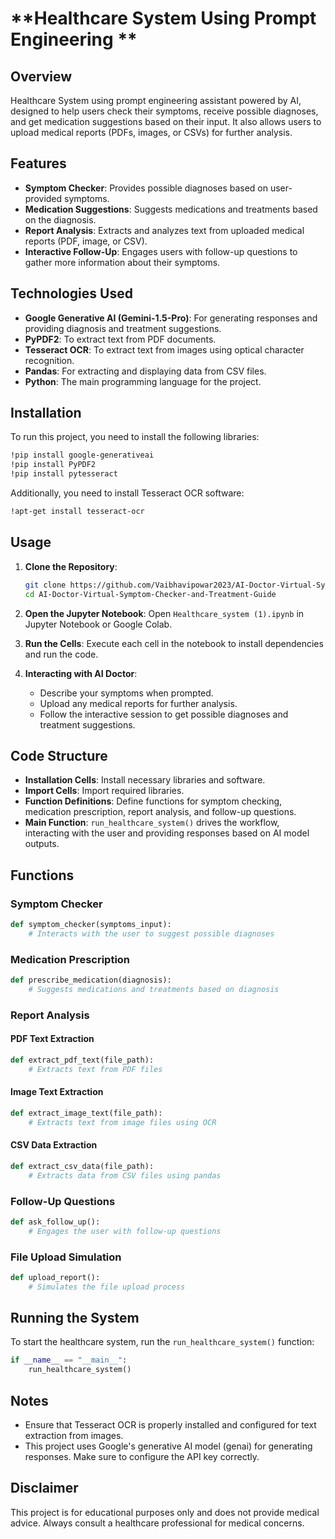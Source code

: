 # **Healthcare System Using Prompt Engineering **

## Overview 
Healthcare System using prompt engineering assistant powered by AI, designed to help users check their symptoms, receive possible diagnoses, and get medication suggestions based on their input. It also allows users to upload medical reports (PDFs, images, or CSVs) for further analysis.

## Features
- **Symptom Checker**: Provides possible diagnoses based on user-provided symptoms.
- **Medication Suggestions**: Suggests medications and treatments based on the diagnosis.
- **Report Analysis**: Extracts and analyzes text from uploaded medical reports (PDF, image, or CSV).
- **Interactive Follow-Up**: Engages users with follow-up questions to gather more information about their symptoms.

## Technologies Used
- **Google Generative AI (Gemini-1.5-Pro)**: For generating responses and providing diagnosis and treatment suggestions.
- **PyPDF2**: To extract text from PDF documents.
- **Tesseract OCR**: To extract text from images using optical character recognition.
- **Pandas**: For extracting and displaying data from CSV files.
- **Python**: The main programming language for the project.

## Installation
To run this project, you need to install the following libraries:
```bash
!pip install google-generativeai
!pip install PyPDF2
!pip install pytesseract
```

Additionally, you need to install Tesseract OCR software:
```bash
!apt-get install tesseract-ocr
```

## Usage
1. **Clone the Repository**:
    ```bash
    git clone https://github.com/Vaibhavipowar2023/AI-Doctor-Virtual-Symptom-Checker-and-Treatment-Guide.git
    cd AI-Doctor-Virtual-Symptom-Checker-and-Treatment-Guide
    ```

2. **Open the Jupyter Notebook**:
    Open `Healthcare_system (1).ipynb` in Jupyter Notebook or Google Colab.

3. **Run the Cells**:
    Execute each cell in the notebook to install dependencies and run the code.

4. **Interacting with AI Doctor**:
    - Describe your symptoms when prompted.
    - Upload any medical reports for further analysis.
    - Follow the interactive session to get possible diagnoses and treatment suggestions.

## Code Structure
- **Installation Cells**: Install necessary libraries and software.
- **Import Cells**: Import required libraries.
- **Function Definitions**: Define functions for symptom checking, medication prescription, report analysis, and follow-up questions.
- **Main Function**: `run_healthcare_system()` drives the workflow, interacting with the user and providing responses based on AI model outputs.

## Functions
### Symptom Checker
```python
def symptom_checker(symptoms_input):
    # Interacts with the user to suggest possible diagnoses
```

### Medication Prescription
```python
def prescribe_medication(diagnosis):
    # Suggests medications and treatments based on diagnosis
```

### Report Analysis
#### PDF Text Extraction
```python
def extract_pdf_text(file_path):
    # Extracts text from PDF files
```
#### Image Text Extraction
```python
def extract_image_text(file_path):
    # Extracts text from image files using OCR
```
#### CSV Data Extraction
```python
def extract_csv_data(file_path):
    # Extracts data from CSV files using pandas
```

### Follow-Up Questions
```python
def ask_follow_up():
    # Engages the user with follow-up questions
```

### File Upload Simulation
```python
def upload_report():
    # Simulates the file upload process
```

## Running the System
To start the healthcare system, run the `run_healthcare_system()` function:
```python
if __name__ == "__main__":
    run_healthcare_system()
```

## Notes
- Ensure that Tesseract OCR is properly installed and configured for text extraction from images.
- This project uses Google's generative AI model (genai) for generating responses. Make sure to configure the API key correctly.

## Disclaimer
This project is for educational purposes only and does not provide medical advice. Always consult a healthcare professional for medical concerns.

